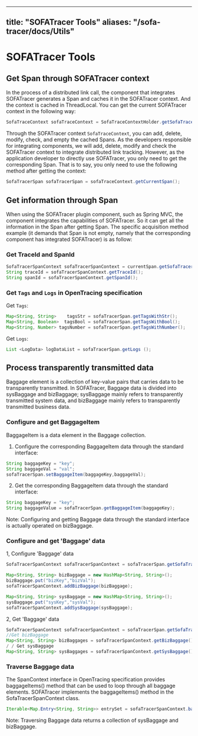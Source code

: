 
---
title: "SOFATracer Tools"
aliases: "/sofa-tracer/docs/Utils"
---


# SOFATracer Tools

## Get Span through SOFATracer context

In the process of a distributed link call, the component that integrates SOFATracer generates a Span and caches it in the SOFATracer context. And the context is cached in ThreadLocal. You can get the current SOFATracer context in the following way:

```java
SofaTraceContext sofaTraceContext = SofaTraceContextHolder.getSofaTraceContext();
```

Through the SOFATracer context `SofaTraceContext`, you can add, delete, modify, check, and empty the cached Spans. As the developers responsible for integrating components, we will add, delete, modify and check the SOFATracer context to integrate distributed link tracking. However, as the application developer to directly use SOFATracer, you only need to get the corresponding Span. That is to say, you only need to use the following method after getting the context:

```java
SofaTracerSpan sofaTracerSpan = sofaTraceContext.getCurrentSpan();
```

## Get information through Span

When using the SOFATracer plugin component, such as Spring MVC, the component integrates the capabilities of SOFATracer. So it can get all the information in the Span after getting Span. The specific acquisition method example (it demands that Span is not empty, namely that the corresponding component has integrated SOFATracer) is as follow:

### Get TraceId and SpanId

```java
SofaTracerSpanContext sofaTracerSpanContext = currentSpan.getSofaTracerSpanContext();
String traceId = sofaTracerSpanContext.getTraceId();
String spanId = sofaTracerSpanContext.getSpanId();
```

### Get `Tags` and `Logs` in OpenTracing specification

Get `Tags`:

```java
Map<String, String>    tagsStr = sofaTracerSpan.getTagsWithStr();
Map<String, Boolean>  tagsBool = sofaTracerSpan.getTagsWithBool();
Map<String, Number> tagsNumber = sofaTracerSpan.getTagsWithNumber();
```

Get `Logs`:

```java
List <LogData> logDataList = sofaTracerSpan.getLogs ();
```

## Process transparently transmitted data

Baggage element is a collection of key-value pairs that carries data to be transparently transmitted. In SOFATracer, Baggage data is divided into sysBaggage and bizBaggage; sysBaggage mainly refers to transparently transmitted system data, and bizBaggage mainly refers to transparently transmitted business data.

### Configure and get BaggageItem 

BaggageItem is a data element in the Baggage collection.

1. Configure the corresponding BaggageItem data through the standard interface:

```java
String baggageKey = "key";
String baggageVal = "val";
sofaTracerSpan.setBaggageItem(baggageKey,baggageVal);
```

2. Get the corresponding BaggageItem data through the standard interface:

```java
String baggageKey = "key";
String baggageValue = sofaTracerSpan.getBaggageItem(baggageKey);
```

Note: Configuring and getting Baggage data through the standard interface is actually operated on bizBaggage.

### Configure and get 'Baggage' data

1, Configure 'Baggage' data

```java
SofaTracerSpanContext sofaTracerSpanContext = sofaTracerSpan.getSofaTracerSpanContext();

Map<String, String> bizBaggage = new HashMap<String, String>();
bizBaggage.put("bizKey","bizVal");
sofaTracerSpanContext.addBizBaggage(bizBaggage);

Map<String, String> sysBaggage = new HashMap<String, String>();
sysBaggage.put("sysKey","sysVal");
sofaTracerSpanContext.addSysBaggage(sysBaggage);
```

2, Get 'Baggage' data

```java
SofaTracerSpanContext sofaTracerSpanContext = sofaTracerSpan.getSofaTracerSpanContext();
//Get bizBaggage
Map<String, String> bizBaggages = sofaTracerSpanContext.getBizBaggage();
/ / Get sysBaggage
Map<String, String> sysBaggages = sofaTracerSpanContext.getSysBaggage();
```

### Traverse Baggage data

The SpanContext interface in OpenTracing specification provides baggageItems() method that can be used to loop through all baggage elements. SOFATracer implements the baggageItems() method in the SofaTracerSpanContext class.

```java
Iterable<Map.Entry<String, String>> entrySet = sofaTracerSpanContext.baggageItems();
```

Note: Traversing Baggage data returns a collection of sysBaggage and bizBaggage.